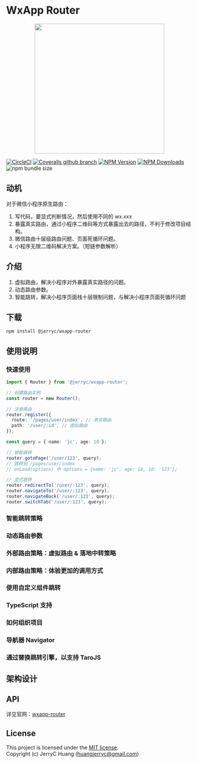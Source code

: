 # WxApp Router

<p align="center">
  <img src="https://bluesun-1252625244.cos.ap-guangzhou.myqcloud.com/img/20210302174607.svg" width=350 />
</p>

[![CircleCI](https://img.shields.io/circleci/build/github/JerryC8080/wxapp-router/master?style=for-the-badge)](https://circleci.com/gh/JerryC8080/wxapp-router/tree/master)
[![Coveralls github branch](https://img.shields.io/coveralls/github/JerryC8080/wxapp-router/master?style=for-the-badge)](https://coveralls.io/github/JerryC8080/wxapp-router?branch=master)
[![NPM Version](https://img.shields.io/npm/v/@jerryc/wxapp-router.svg?style=for-the-badge)](https://www.npmjs.com/package/@jerryc/wxapp-router)
[![NPM Downloads](https://img.shields.io/npm/dm/@jerryc/wxapp-router.svg?style=for-the-badge)](https://www.npmjs.com/package/@jerryc/wxapp-router)
![npm bundle size](https://img.shields.io/bundlephobia/minzip/@jerryc/mini-logger.svg?style=for-the-badge)

## 动机

对于微信小程序原生路由：

1. 写代码，要显式判断情况，然后使用不同的 wx.xxx
2. 暴露真实路由，通过小程序二维码等方式暴露出去的路径，不利于修改项目结构。
3. 微信路由十层级路由问题、页面死循环问题。
4. 小程序无限二维码解决方案。（短链参数解析）

## 介绍

1. 虚拟路由，解决小程序对外暴露真实路径的问题。
1. 动态路由参数。
1. 智能跳转，解决小程序页面栈十层限制问题，与解决小程序页面死循环问题

## 下载

```shell
npm install @jerryc/wxapp-router
```

## 使用说明

### 快速使用

```typescript
import { Router } from '@jerryc/wxapp-router';

// 创建路由实例
const router = new Router();

// 注册路由
router.register({
  route: '/pages/user/index', // 真实路由
  path: '/user/:id', // 虚拟路由
});

const query = { name: 'jc', age: 18 };

// 智能跳转
router.gotoPage('/user/123', query);
// 跳转到 /pages/user/index
// onLoad(options) 中 options = {name: 'jc', age: 18, id: '123'};

// 显式跳转
router.redirectTo('/user/:123', query);
router.navigateTo('/user/:123', query);
router.navigateBack('/user/:123', query);
router.switchTab('/user/:123', query);
```

### 智能跳转策略

### 动态路由参数

### 外部路由策略：虚拟路由 & 落地中转策略

### 内部路由策略：体验更加的调用方式

### 使用自定义组件跳转

### TypeScript 支持

### 如何组织项目

### 导航器 Navigator

### 通过替换跳转引擎，以支持 TaroJS

## 架构设计

## API

详见官网：[wxapp-router](https://jerryc8080.github.io/wxapp-router/)

## License

This project is licensed under the [MIT license](LICENSE).  
Copyright (c) JerryC Huang (huangjerryc@gmail.com)

